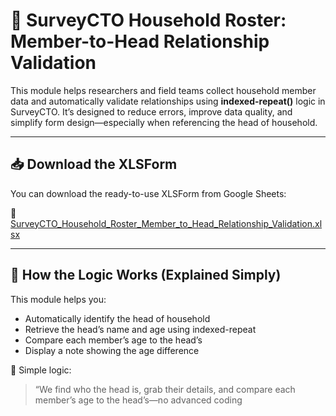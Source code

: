# 🧠 SurveyCTO Household Roster: Member-to-Head Relationship Validation

This module helps researchers and field teams collect household member data and automatically validate relationships using **indexed-repeat()** logic in SurveyCTO. It’s designed to reduce errors, improve data quality, and simplify form design—especially when referencing the head of household.

---

## 📥 Download the XLSForm

You can download the ready-to-use XLSForm from Google Sheets:

🔗 [SurveyCTO_Household_Roster_Member_to_Head_Relationship_Validation.xlsx](https://docs.google.com/spreadsheets/d/19A_76rvGuj9YC2yqZ9k5VKvQkeQvRzSQoGGTQ5pUkn8/edit?gid=1299903768#gid=1299903768)

---

## 🔁 How the Logic Works (Explained Simply)

This module helps you:
- Automatically identify the head of household
- Retrieve the head’s name and age using indexed-repeat
- Compare each member’s age to the head’s
- Display a note showing the age difference

🧩 Simple logic:
> “We find who the head is, grab their details, and compare each member’s age to the head’s—no advanced coding
